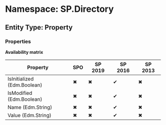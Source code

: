 # Namespace: SP.Directory

## Entity Type: Property

### Properties

**Availability matrix**

Property | SPO | SP 2019 | SP 2016 | SP 2013
----------|-----|---------|---------|--------
IsInitialized (Edm.Boolean) | ✖ | ✖ | ✔ | ✖
IsModified (Edm.Boolean) | ✖ | ✖ | ✔ | ✖
Name (Edm.String) | ✖ | ✖ | ✔ | ✖
Value (Edm.String) | ✖ | ✖ | ✔ | ✖

